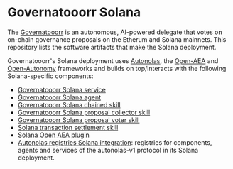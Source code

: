 # Governatooorr Solana

The [Governatooorr](https://governatooorr.autonolas.network/) is an autonomous, AI-powered delegate that votes on on-chain governance proposals on the Etherum and Solana mainnets. This repository lists the software artifacts that make the Solana deployment.

Governatooorr's Solana deployment uses [Autonolas](https://olas.network/), the [Open-AEA](https://github.com/valory-xyz/open-aea) and [Open-Autonomy](https://github.com/valory-xyz/open-autonomy) frameworks and builds on top/interacts with the following Solana-specific components:

* [Governatooorr Solana service](https://github.com/valory-xyz/governatooorr/tree/main/packages/valory/services/governatooorr_solana)
* [Governatooorr Solana agent](https://github.com/valory-xyz/governatooorr/tree/main/packages/valory/agents/governatooorr_solana)
* [Governatooorr Solana chained skill](https://github.com/valory-xyz/governatooorr/tree/main/packages/valory/skills/governatooorr_solana_abci)
* [Governatooorr Solana proposal collector skill](https://github.com/valory-xyz/governatooorr/tree/main/packages/valory/skills/proposal_collector_solana_abci)
* [Governatooorr Solana proposal voter skill](https://github.com/valory-xyz/governatooorr/tree/main/packages/valory/skills/proposal_voter_solana_abci)
* [Solana transaction settlement skill](https://github.com/valory-xyz/governatooorr/tree/main/packages/valory/skills/solana_transaction_settlement_abci)
* [Solana Open AEA plugin](https://github.com/valory-xyz/open-aea/tree/main/plugins/aea-ledger-solana)
* [Autonolas registries Solana integration](https://github.com/valory-xyz/autonolas-registries/tree/main/integrations/solana): registries for components, agents and services of the autonolas-v1 protocol in its Solana deployment.
